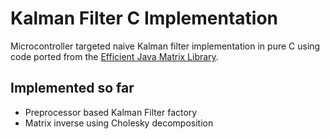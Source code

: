 # Kalman Filter C Implementation #

Microcontroller targeted naive Kalman filter implementation in pure C using code ported from the [Efficient Java Matrix Library](https://code.google.com/p/efficient-java-matrix-library).

## Implemented so far ##
* Preprocessor based Kalman Filter factory
* Matrix inverse using Cholesky decomposition